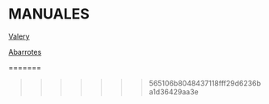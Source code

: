 # MANUALES

[Valery](https://cromstudio.online/descargas/archivos/manuales/valery)



[Abarrotes](https://cromstudio.online/descargas/archivos/manuales/abarrot/manual-eleventa-punto-de-venta.pdf)
































=======
>>>>>>> 565106b8048437118fff29d6236ba1d36429aa3e
